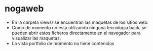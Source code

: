 # nogaweb

* En la carpeta views/ se encuentran las maquetas de los sitios web.
* Como de momento no está utilizando ninguna tecnología back, se pueden abrir estos ficheros directamente en el navegador para visualizar las maquetas.
* La vista portfolio de momento no tiene contenidos
